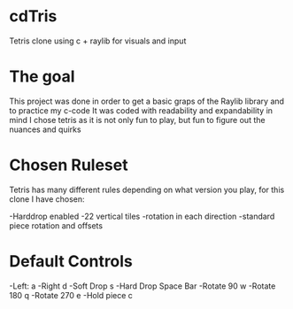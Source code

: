 # cdTris
Tetris clone using c + raylib for visuals and input

# The goal
This project was done in order to get a basic graps of the Raylib library and to practice my c-code
It was coded with readability and expandability in mind
I chose tetris as it is not only fun to play, but fun to figure out the nuances and quirks

# Chosen Ruleset
Tetris has many different rules depending on what version you play, for this clone I have chosen:

-Harddrop enabled
-22 vertical tiles
-rotation in each direction
-standard piece rotation and offsets

# Default Controls

-Left:       a
-Right       d
-Soft Drop   s
-Hard Drop   Space Bar
-Rotate 90   w
-Rotate 180  q
-Rotate 270  e
-Hold piece  c
